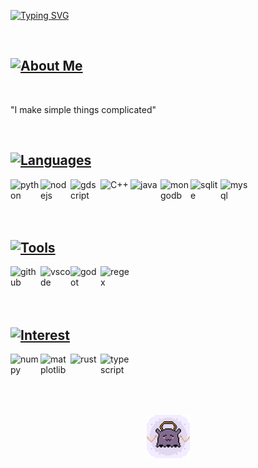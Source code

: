 [![Typing SVG](<https://readme-typing-svg.demolab.com?font=Fira+Code&size=42&duration=4269&pause=2314&color=E1DBEF&center=true&vCenter=true&width=1200&height=69&lines=life+is+not+daijoubu;(%E3%81%A5%E2%97%A1%EF%B9%8F%E2%97%A1)%E3%81%A5;wah>)](https://git.io/typing-svg)

<br/>

## [![About Me](https://readme-typing-svg.demolab.com?font=Fira+Code&size=24&duration=4269&pause=6942&color=E1DBEF&vCenter=true&height=24&lines=About+Me)](https://git.io/typing-svg)

<br/>

"I make simple things complicated"

<br/>

## [![Languages](https://readme-typing-svg.demolab.com?font=Fira+Code&size=24&duration=4269&pause=6942&color=E1DBEF&vCenter=true&height=24&lines=Languages)](https://git.io/typing-svg)

<a href="https://www.python.org/">
<img align="left" title="python" width="48px" src="https://skillicons.dev/icons?i=py&theme=dark" />
</a>

<a href="https://nodejs.org/en/">
<img align="left" title="nodejs" width="48px" src="https://skillicons.dev/icons?i=nodejs&theme=dark" />
</a>

<a href="https://godotengine.org/">
<img align="left" title="gdscript" width="48px" src="https://skillicons.dev/icons?i=godot&theme=dark" />
</a>

<a href="https://nuwen.net/mingw.html">
<img align="left" title="C++" width="48px" src="https://skillicons.dev/icons?i=cpp&theme=dark" />
</a>

<a href="https://www.oracle.com/java">
<img align="left" title="java" width="48px" src="https://skillicons.dev/icons?i=java&theme=dark" />
</a>

<a href="https://www.mongodb.com/">
<img align="left" title="mongodb" width="48px" src="https://skillicons.dev/icons?i=mongodb&theme=dark" />
</a>

<a href="https://www.sqlite.org/">
<img align="left" title="sqlite" width="48px" src="https://skillicons.dev/icons?i=sqlite&theme=dark" />
</a>

<a href="https://www.mysql.com/">
<img align="left" title="mysql" width="48px" src="https://skillicons.dev/icons?i=mysql&theme=dark" />
</a>

<br/><br/>
<br/><br/>

## [![Tools](https://readme-typing-svg.demolab.com?font=Fira+Code&size=24&duration=4269&pause=6942&color=E1DBEF&vCenter=true&height=24&lines=Tools)](https://git.io/typing-svg)

<a href="https://github.com/">
<img align="left" title="github" width="48px" src="https://skillicons.dev/icons?i=github&theme=dark" />
</a>

<a href="https://code.visualstudio.com/">
<img align="left" title="vscode" width="48px" src="https://skillicons.dev/icons?i=vscode&theme=dark" />
</a>

<a href="https://godotengine.org/">
<img align="left" title="godot" width="48px" src="https://skillicons.dev/icons?i=godot&theme=dark" />
</a>

<a href="https://regexr.com/">
<img align="left" title="regex" width="48px" src="https://skillicons.dev/icons?i=regex&theme=dark" />
</a>

<br/><br/>
<br/><br/>

## [![Interest](https://readme-typing-svg.demolab.com?font=Fira+Code&size=24&duration=4269&pause=6942&color=E1DBEF&vCenter=true&height=24&lines=Interest)](https://git.io/typing-svg)

<a href="https://numpy.org/">
<img align="left" title="numpy" width="48px" src="https://raw.githubusercontent.com/numpy/numpy/main/branding/logo/logomark/numpylogoicon.png" />
</a>

<a href="https://matplotlib.org/">
<img align="left" title="matplotlib" width="48px" src="https://matplotlib.org/_static/images/documentation.svg" />
</a>

<a href="https://www.rust-lang.org/">
<img align="left" title="rust" width="48px" src="https://skillicons.dev/icons?i=rust&theme=dark" />
</a>

<a href="https://www.typescriptlang.org/">
<img align="left" title="typescript" width="48px" src="https://skillicons.dev/icons?i=ts&theme=dark" />
</a>

<br/><br/>
<br/><br/>

##

<p align="center">

<img title="tako" src="tako.gif" width="69px" />

</p>
